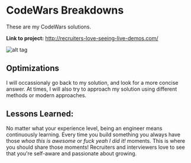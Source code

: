 # CodeWars Breakdowns

These are my CodeWars solutions.

**Link to project:** http://recruiters-love-seeing-live-demos.com/

![alt tag](https://images.pexels.com/photos/6424586/pexels-photo-6424586.jpeg?cs=srgb&dl=pexels-nemuel-sereti-6424586.jpg&fm=jpg)


## Optimizations

I will occassionaly go back to my solution, and look for a more concise answer. At times, I will also try to approach my solution using different methods or modern approaches.

## Lessons Learned:

No matter what your experience level, being an engineer means continuously learning. Every time you build something you always have those *whoa this is awesome* or *fuck yeah I did it!* moments. This is where you should share those moments! Recruiters and interviewers love to see that you're self-aware and passionate about growing.

